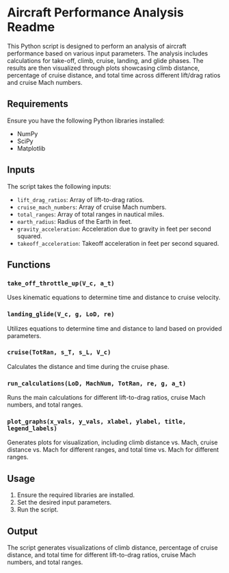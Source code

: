 # Aircraft Performance Analysis Readme

This Python script is designed to perform an analysis of aircraft performance based on various input parameters. The analysis includes calculations for take-off, climb, cruise, landing, and glide phases. The results are then visualized through plots showcasing climb distance, percentage of cruise distance, and total time across different lift/drag ratios and cruise Mach numbers.

## Requirements

Ensure you have the following Python libraries installed:

- NumPy
- SciPy
- Matplotlib

## Inputs

The script takes the following inputs:

- `lift_drag_ratios`: Array of lift-to-drag ratios.
- `cruise_mach_numbers`: Array of cruise Mach numbers.
- `total_ranges`: Array of total ranges in nautical miles.
- `earth_radius`: Radius of the Earth in feet.
- `gravity_acceleration`: Acceleration due to gravity in feet per second squared.
- `takeoff_acceleration`: Takeoff acceleration in feet per second squared.

## Functions

### `take_off_throttle_up(V_c, a_t)`

Uses kinematic equations to determine time and distance to cruise velocity.

### `landing_glide(V_c, g, LoD, re)`

Utilizes equations to determine time and distance to land based on provided parameters.

### `cruise(TotRan, s_T, s_L, V_c)`

Calculates the distance and time during the cruise phase.

### `run_calculations(LoD, MachNum, TotRan, re, g, a_t)`

Runs the main calculations for different lift-to-drag ratios, cruise Mach numbers, and total ranges.

### `plot_graphs(x_vals, y_vals, xlabel, ylabel, title, legend_labels)`

Generates plots for visualization, including climb distance vs. Mach, cruise distance vs. Mach for different ranges, and total time vs. Mach for different ranges.

## Usage

1. Ensure the required libraries are installed.
2. Set the desired input parameters.
3. Run the script.

## Output

The script generates visualizations of climb distance, percentage of cruise distance, and total time for different lift-to-drag ratios, cruise Mach numbers, and total ranges.
